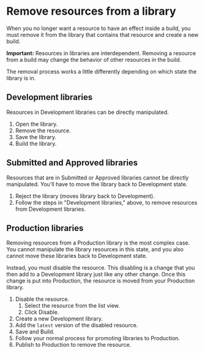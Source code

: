 # Remove resources from a library

When you no longer want a resource to have an effect inside a build, you must remove it from the library that contains that resource and create a new build.

**Important:** Resources in libraries are interdependent. Removing a resource from a build may change the behavior of other resources in the build.

The removal process works a little differently depending on which state the library is in.

## Development libraries

Resources in Development libraries can be directly manipulated.

1. Open the library.
2. Remove the resource.
3. Save the library.
4. Build the library.

## Submitted and Approved libraries

Resources that are in Submitted or Approved libraries cannot be directly manipulated. You'll have to move the library back to Development state.

1. Reject the library \(moves library back to Development\).
2. Follow the steps in "Development libraries," above, to remove resources from Development libraries.

## Production libraries

Removing resources from a Production library is the most complex case. You cannot manipulate the library resources in this state, and you also cannot move these libraries back to Development state.

Instead, you must disable the resource. This disabling is a change that you then add to a Development library just like any other change. Once this change is put into Production, the resource is moved from your Production library.

1. Disable the resource.
   1. Select the resource from the list view.
   2. Click Disable.
2. Create a new Development library.
3. Add the `latest` version of the disabled resource.
4. Save and Build.
5. Follow your normal process for promoting libraries to Production.
6. Publish to Production to remove the resource.


